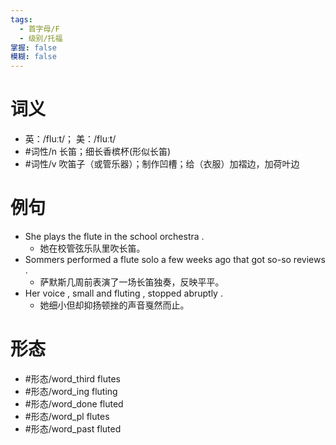 ```yaml
---
tags:
  - 首字母/F
  - 级别/托福
掌握: false
模糊: false
---
```

# 词义
- 英：/fluːt/； 美：/fluːt/
- #词性/n  长笛；细长香槟杯(形似长笛)
- #词性/v  吹笛子（或管乐器）；制作凹槽；给（衣服）加褶边，加荷叶边
# 例句
- She plays the flute in the school orchestra .
	- 她在校管弦乐队里吹长笛。
- Sommers performed a flute solo a few weeks ago that got so-so reviews .
	- 萨默斯几周前表演了一场长笛独奏，反映平平。
- Her voice , small and fluting , stopped abruptly .
	- 她细小但却抑扬顿挫的声音戛然而止。
# 形态
- #形态/word_third flutes
- #形态/word_ing fluting
- #形态/word_done fluted
- #形态/word_pl flutes
- #形态/word_past fluted
